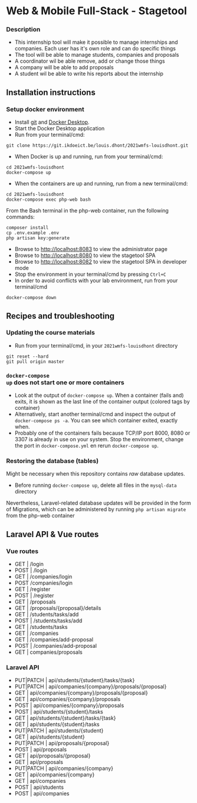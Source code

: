 # Web &amp; Mobile Full-Stack - Stagetool

### Description

* This internship tool will make it possible to manage internships and companies. Each user has it's own role and can do specific things
* The tool will be able to manage students, companies and proposals
* A coordinator wil be able remove, add or change those things
* A company will be able to add proposals
* A student wil be able to write his reports about the internship

## Installation instructions

### Setup docker environment
* Install [git](https://git-scm.com/downloads) and [Docker Desktop](https://www.docker.com/products/docker-desktop).
* Start the Docker Desktop application
* Run from your terminal/cmd:
```shell
git clone https://git.ikdoeict.be/louis.dhont/2021wmfs-louisdhont.git
```
* When Docker is up and running, run from your terminal/cmd:
```shell
cd 2021wmfs-louisdhont
docker-compose up
```
* When the containers are up and running, run from a new terminal/cmd:
```shell
cd 2021wmfs-louisdhont
docker-compose exec php-web bash
```
From the Bash terminal in the php-web container, run the following commands:
```shell
composer install
cp .env.example .env
php artisan key:generate
```
* Browse to [http://localhost:8083](http://localhost:8083) to view the administrator page
* Browse to [http://localhost:8080](http://localhost:8080) to view the stagetool SPA
* Browse to [http://localhost:8082](http://localhost:8082) to view the stagetool SPA in developer mode
* Stop the environment in your terminal/cmd by pressing <code>Ctrl+C</code>
* In order to avoid conflicts with your lab environment, run from your terminal/cmd
```shell
docker-compose down
```

## Recipes and troubleshooting

### Updating the course materials 
* Run from your terminal/cmd, in your <code>2021wmfs-louisdhont</code> directory
```shell
git reset --hard
git pull origin master
```

### <code>docker-compose up</code> does not start one or more containers
* Look at the output of <code>docker-compose up</code>. When a container (fails and) exits, it is shown as the last line of the container output (colored tags by container)
* Alternatively, start another terminal/cmd and inspect the output of <code>docker-compose ps -a</code>. You can see which container exited, exactly when.
* Probably one of the containers fails because TCP/IP port 8000, 8080 or 3307 is already in use on your system. Stop the environment, change the port in <code>docker-compose.yml</code> en rerun <code>docker-compose up</code>.

### Restoring the database (tables)
Might be necessary when this repository contains *raw* database updates.
* Before running <code>docker-compose up</code>, delete all files in the <code>mysql-data</code> directory

Nevertheless, Laravel-related database updates will be provided in the form of Migrations, which can be administered by running ```php artisan migrate``` from the php-web container


## Laravel API & Vue routes

### Vue routes

* GET | /login
* POST | /login
* GET | /companies/login
* POST /companies/login
* GET | /register
* POST | /register
* GET | /proposals
* GET | /proposals/{proposal}/details
* GET | /students/tasks/add
* POST | /students/tasks/add
* GET | /students/tasks
* GET | /companies
* GET | /companies/add-proposal
* POST | /companies/add-proposal
* GET | companies/proposals

### Laravel API

* PUT|PATCH | api/students/{student}/tasks/{task}
* PUT|PATCH | api/companies/{company}/proposals/{proposal}
* GET		| api/companies/{company}/proposals/{proposal}
* GET		| api/companies/{company}/proposals
* POST		| api/companies/{company}/proposals
* POST		| api/students/{student}/tasks
* GET		| api/students/{student}/tasks/{task}
* GET		| api/students/{student}/tasks
* PUT|PATCH | api/students/{student}
* GET		| api/students/{student}
* PUT|PATCH | api/proposals/{proposal}
* POST		| api/proposals
* GET		| api/proposals/{proposal}
* GET		| api/proposals
* PUT|PATCH | api/companies/{company}
* GET		| api/companies/{company}
* GET		| api/companies
* POST		| api/students
* POST		| api/companies
